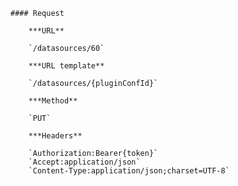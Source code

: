     #### Request

        ***URL**

        `/datasources/60`

        ***URL template**

        `/datasources/{pluginConfId}`

        ***Method**

        `PUT`

        ***Headers**

        `Authorization:Bearer{token}`
        `Accept:application/json`
        `Content-Type:application/json;charset=UTF-8`
